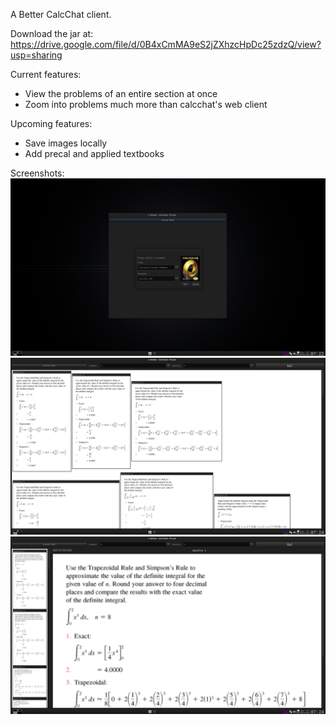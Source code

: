 A Better CalcChat client.

Download the jar at:
https://drive.google.com/file/d/0B4xCmMA9eS2jZXhzcHpDc25zdzQ/view?usp=sharing

Current features:
- View the problems of an entire section at once
- Zoom into problems much more than calcchat's web client

Upcoming features:
- Save images locally
- Add precal and applied textbooks

Screenshots:
![Book Selector](https://github.com/thepaperpilot/BetterCalcChat/raw/master/screenshots/Screenshot%20-%2004012015%20-%2007:22:35%20AM.png)
![Overview Mode](https://github.com/thepaperpilot/BetterCalcChat/raw/master/screenshots/Screenshot%20-%2004012015%20-%2007:24:33%20AM.png)
![Gallery Mode](https://github.com/thepaperpilot/BetterCalcChat/raw/master/screenshots/Screenshot%20-%2004012015%20-%2007:24:45%20AM.png)